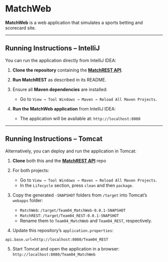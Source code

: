 # MatchWeb

**MatchWeb** is a web application that simulates a sports betting and scorecard site.

---

## Running Instructions – IntelliJ

You can run the application directly from IntelliJ IDEA:

1. **Clone the repository** containing the [**MatchREST API**](https://github.com/mattia-marini/Team04_REST).
2. **Run MatchREST** as described in its README.
3. Ensure all **Maven dependencies** are installed:

    * Go to `View → Tool Windows → Maven → Reload All Maven Projects`.
4. **Run the MatchWeb application** from IntelliJ IDEA:

    * The application will be available at:
      `http://localhost:8080`

---

## Running Instructions – Tomcat

Alternatively, you can deploy and run the application in Tomcat:

1. **Clone** both this and the [**MatchREST API**](https://github.com/mattia-marini/Team04_MatchWeb) repo
2. For both projects:

    * Go to `View → Tool Windows → Maven → Reload All Maven Projects`.
    * In the `Lifecycle` section, press `clean` and then `package`.
3. Copy the generated `-SNAPSHOT` folders from `/target` into Tomcat’s `webapps` folder:

    * `MatchWeb`: `/target/Team04_MatchWeb-0.0.1-SNAPSHOT`
    * `MatchREST`: `/target/Team04_REST-0.0.1-SNAPSHOT`
    * Rename them to `Team04_MatchWeb` and `Team04_REST`, respectively.
4. Update this repository’s `application.properties`:

```properties
api.base.url=http://localhost:8080/Team04_REST
```

5. Start Tomcat and open the application in a browser:
   `http://localhost:8080/Team04_MatchWeb`
